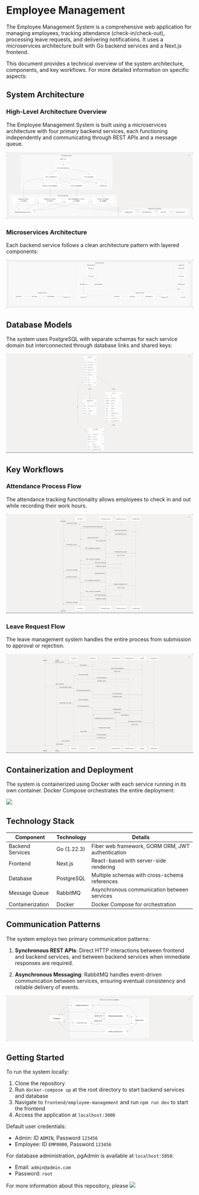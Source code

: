 # Employee Management

The Employee Management System is a comprehensive web application for managing employees, tracking attendance (check-in/check-out), processing leave requests, and delivering notifications. It uses a microservices architecture built with Go backend services and a Next.js frontend.

This document provides a technical overview of the system architecture, components, and key workflows. For more detailed information on specific aspects:

## System Architecture

### High-Level Architecture Overview

The Employee Management System is built using a microservices architecture with four primary backend services, each functioning independently and communicating through REST APIs and a message queue.

![](./assets/Pasted-image-20250519232339.png)

### Microservices Architecture

Each backend service follows a clean architecture pattern with layered components:

![](./assets/Pasted-image-20250519232354.png)

## Database Models

The system uses PostgreSQL with separate schemas for each service domain but interconnected through database links and shared keys:

![](./assets/Pasted-image-20250519232410.png)

## Key Workflows

### Attendance Process Flow

The attendance tracking functionality allows employees to check in and out while recording their work hours.

![](./assets/Pasted-image-20250519232422.png)

### Leave Request Flow

The leave management system handles the entire process from submission to approval or rejection.

![](./assets/Pasted-image-20250519232448.png)

## Containerization and Deployment

The system is containerized using Docker with each service running in its own container. Docker Compose orchestrates the entire deployment:

![](Pasted-image-20250519232508.png)

## Technology Stack

|Component|Technology|Details|
|---|---|---|
|Backend Services|Go (1.22.3)|Fiber web framework, GORM ORM, JWT authentication|
|Frontend|Next.js|React-based with server-side rendering|
|Database|PostgreSQL|Multiple schemas with cross-schema references|
|Message Queue|RabbitMQ|Asynchronous communication between services|
|Containerization|Docker|Docker Compose for orchestration|

## Communication Patterns

The system employs two primary communication patterns:

1. **Synchronous REST APIs**: Direct HTTP interactions between frontend and backend services, and between backend services when immediate responses are required.
    
2. **Asynchronous Messaging**: RabbitMQ handles event-driven communication between services, ensuring eventual consistency and reliable delivery of events.

![](./assets/Pasted-image-20250519232552.png)

## Getting Started

To run the system locally:

1. Clone the repository
2. Run `docker-compose up` at the root directory to start backend services and database
3. Navigate to `frontend/employee-management` and run `npm run dev` to start the frontend
4. Access the application at `localhost:3000`

Default user credentials:

- Admin: ID `ADMIN`, Password `123456`
- Employee: ID `EMP0000`, Password `123456`

For database administration, pgAdmin is available at `localhost:5050`:

- Email: `admin@admin.com`
- Password: `root`

For more information about this repository, please [![](https://deepwiki.com/badge.svg)](https://deepwiki.com/night-sornram/employee-management/1-overview)

